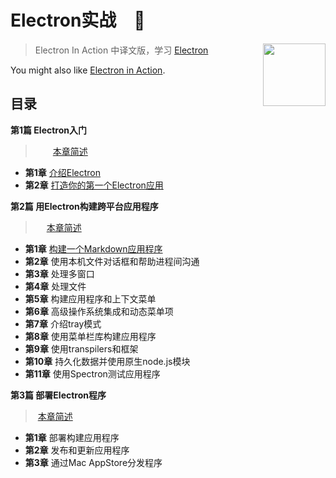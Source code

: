 # Electron实战　:dizzy:

[<img src="https://james-1258744956.cos.ap-shanghai.myqcloud.com/ElectronInAction/chapter03/electron.svg" align="right" width="100">](https://electronjs.org)

> Electron In Action 中译文版，学习 [Electron](https://electronjs.org)

You might also like [Electron in Action](https://github.com/electron-in-action).



## 目录

**第1篇 Electron入门**

> 　　[本章简述](https://github.com/sanshengshui/AUG/wiki/1-Electron%E5%85%A5%E9%97%A8)

- **第1章** [介绍Electron](https://github.com/sanshengshui/AUG/wiki/1.1-%E4%BB%8B%E7%BB%8DElectron)
- **第2章** [打造你的第一个Electron应用](https://github.com/sanshengshui/AUG/wiki/1.2-%E6%89%93%E9%80%A0%E4%BD%A0%E7%9A%84%E7%AC%AC%E4%B8%80%E4%B8%AAElectron%E5%BA%94%E7%94%A8)



**第2篇 用Electron构建跨平台应用程序**

> ​	　[本章简述](https://github.com/sanshengshui/AUG/wiki/2-%E7%94%A8Electron%E6%9E%84%E5%BB%BA%E8%B7%A8%E5%B9%B3%E5%8F%B0%E5%BA%94%E7%94%A8%E7%A8%8B%E5%BA%8F)

- **第1章** [构建一个Markdown应用程序](https://github.com/sanshengshui/AUG/wiki/2.1-%E6%9E%84%E5%BB%BA%E4%B8%80%E4%B8%AA%E7%AC%94%E8%AE%B0%E5%BA%94%E7%94%A8%E7%A8%8B%E5%BA%8F)
- **第2章** 使用本机文件对话框和帮助进程间沟通
- **第3章** 处理多窗口
- **第4章** 处理文件
- **第5章** 构建应用程序和上下文菜单
- **第6章** 高级操作系统集成和动态菜单项
- **第7章** 介绍tray模式
- **第8章** 使用菜单栏库构建应用程序
- **第9章** 使用transpilers和框架
- **第10章** 持久化数据并使用原生node.js模块
- **第11章** 使用Spectron测试应用程序



**第3篇 部署Electron程序**

> ​        [本章简述](https://github.com/sanshengshui/AUG/wiki/3-%E9%83%A8%E7%BD%B2Electron%E7%A8%8B%E5%BA%8F)

- **第1章** 部署构建应用程序
- **第2章** 发布和更新应用程序
- **第3章** 通过Mac AppStore分发程序



